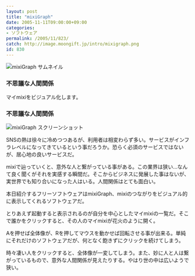 ```yaml
---
layout: post
title: "mixiGraph"
date: 2005-11-11T09:00:00+09:00
categories:
- ソフトウェア
permalink: /2005/11/823/
catch: http://image.moongift.jp/intro/mixigraph.png
id: 830
---
```

 ![mixiGraph サムネイル](http://image.moongift.jp/intro/mixigraph.s.png "mixiGraph サムネイル")
  

### 不思議な人間関係
  
マイmixiをビジュアル化します。  
<!--more-->  

### 不思議な人間関係
  

![mixiGraph スクリーンショット](http://image.moongift.jp/intro/mixigraph.png "mixiGraph スクリーンショット")

  

SNSの熱は徐々に冷めつつあるが、利用者は相変わらず多い。サービスがインフラレベルになってきているという事だろうか。恐らく必須のサービスではないが、居心地の良いサービスだ。

  

mixiで辿っていくと、意外な人と繋がっている事がある。この業界は狭い…なんて良く聞くがそれを実感する瞬間だ。そこからビジネスに発展した事はないが、実世界でも知り合いになった人はいる。人間関係はとても面白い。

  

本日紹介するフリーソフトウェアはmixiGraph、mixiのつながりをビジュアル的に表示してくれるソフトウェアだ。

  

とりあえず起動すると表示されるのが自分を中心としたマイmixiの一覧だ。そこで誰かをクリックすると、その人のマイmixiが花火のように開く。

  

Aを押せば全体像が、Rを押してマウスを動かせば回転させる事が出来る。単純にそれだけのソフトウェアだが、何となく飽きずにクリックを続けてしまう。

  

時々凄い人をクリックすると、全体像が一変してしまう。また、妙に人と人は繋がっているもので、意外な人間関係が見えたりする。やはり世の中は広いようで狭い。

